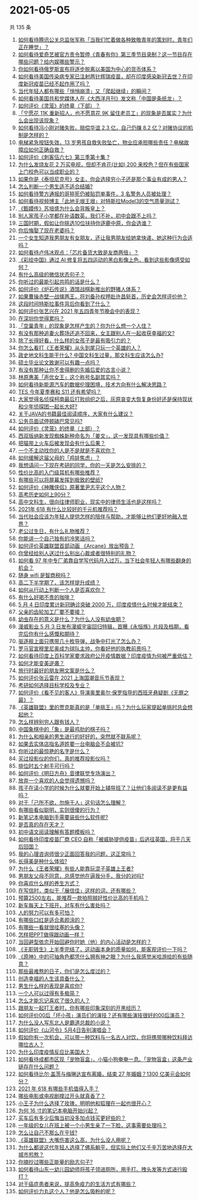 # 2021-05-05

共 135 条

<!-- BEGIN -->
<!-- 最后更新时间 Wed May 05 2021 17:01:28 GMT+0800 (China Standard Time) -->

1. [如何看待腾讯公关总监张军称「当我们忙着做各种致敬青年的策划时，青年们正在睡觉」？](https://www.zhihu.com/question/457759935)
2. [如何看待爱奇艺被官方责令暂停《青春有你》第三季节目录制？这一节目存在哪些问题？给内娱哪些警示？](https://www.zhihu.com/question/457851906)
3. [你如何看待俄罗斯宣布将逐步脱离以美国为中心的货币体系？](https://www.zhihu.com/question/457750369)
4. [如何看待美国传染病专家已注射两针辉瑞疫苗，却在印度感染新冠去世？在印度新冠疫苗已经不起作用了吗？](https://www.zhihu.com/question/457803433)
5. [当代年轻人都有哪些「悄悄崩溃」又「爬起继续」的瞬间？](https://www.zhihu.com/question/457125407)
6. [如何看待美国共和党媒体人在《大西洋月刊》发文称「中国是条纸龙」？](https://www.zhihu.com/question/457843760)
7. [如何评价《灵笼》的终章（下部）？](https://www.zhihu.com/question/457793996)
8. [「宁愿花 11K 重新招人，也不愿意花 9K
   留住老员工」的现象是否属实？为什么会出现该现象？](https://www.zhihu.com/question/63878469)
9. [如何看待冯小刚对赌失败，赔偿华谊 2.3 亿，自己仍赚 8.2
   亿？对赌协议的机制是怎样的？](https://www.zhihu.com/question/457531244)
10. [电梯紧急按钮失效，13
    岁男孩自救失败坠亡，物业应承担哪些责任？电梯故障应如何正确自救？](https://www.zhihu.com/question/457831377)
11. [如何评价《刺客伍六七》第三季第十集 ?](https://www.zhihu.com/question/457898715)
12. [为什么发烧友花 2 万买电视，但却不肯花(比如) 200
    来校色？但在有些国家上门校色可以当成职业的？](https://www.zhihu.com/question/457647194)
13. [如果你是《泰坦尼克号》女主，你会选择穷小子还是那个事业有成的男人？](https://www.zhihu.com/question/404721566)
14. [怎么判断一个男生适不适合结婚?](https://www.zhihu.com/question/374079870)
15. [如何看待警方通报的哥猝死仍被贴罚单事件，3 名警务人员被处理？](https://www.zhihu.com/question/457851891)
16. [如何看待视频博主「此地无垠王垠」对特斯拉Model3的空气质量测试？](https://www.zhihu.com/question/457805911)
17. [《甄嬛传》苏培盛为什么会背叛皇上？](https://www.zhihu.com/question/456242618)
18. [别人家孩子小学都在补语数英，我们不补，初中会跟不上吗？](https://www.zhihu.com/question/437581262)
19. [三国时期，假如让你挑选10位扶持你逐鹿中原，你会选谁？](https://www.zhihu.com/question/452687156)
20. [你后悔娶了现在老婆吗？](https://www.zhihu.com/question/315457601)
21. [一个女生知道我男朋友有女朋友，还让我男朋友给她拿快递，她这种行为合适吗？](https://www.zhihu.com/question/452456284)
22. [如何看待卢伟冰观点：「芯片备货大致是友商两倍」？](https://www.zhihu.com/question/457096949)
23. [《彩绘中国》通过 AI
    修复将五四运动的黑白影像上色，看到这些影像感受如何？](https://www.zhihu.com/question/457739121)
24. [有什么高级的微信状态句子？](https://www.zhihu.com/question/440750252)
25. [你听过的最能引起共鸣的话是什么？](https://www.zhihu.com/question/37496011)
26. [如何评价《炉石传说》酒馆战棋新推出的野猪人体系？](https://www.zhihu.com/question/457232229)
27. [如果曹操赤壁一战擒两王，将刘备孙权押赴许昌斩首，历史会怎样评价他？](https://www.zhihu.com/question/456699039)
28. [这段时间特斯拉事件背后你看到了什么？](https://www.zhihu.com/question/455860663)
29. [如何评价张艺兴在 2021 年五四青年节晚会中的表现？](https://www.zhihu.com/question/457808500)
30. [在深圳你觉得累吗？](https://www.zhihu.com/question/304838170)
31. [「空巢青年」的现象是怎样产生的？你为什么想一个人住？](https://www.zhihu.com/question/457137124)
32. [有没有那种追妻火葬场还追不回来，女主跟别人在一起收获幸福的文?](https://www.zhihu.com/question/408254252)
33. [除了长得好看，什么样的女孩子是最有吸引力的？](https://www.zhihu.com/question/432679628)
34. [你怎么看打《王者荣耀》从头到尾只玩一个英雄的人？](https://www.zhihu.com/question/299758752)
35. [政史地文科生能干什么? 中国文科生过量，那文科生应该怎么办?](https://www.zhihu.com/question/455156955)
36. [硕士毕业论文致谢可以有趣一点吗？](https://www.zhihu.com/question/401076265)
37. [有没有那种让你不舍得删的先婚后爱的古言小说？](https://www.zhihu.com/question/353764357)
38. [林原惠美「声优女王」这个称号名副其实吗？](https://www.zhihu.com/question/456884531)
39. [如何看待新能源汽车的数据伦理困境，技术方向有什么解决思路？](https://www.zhihu.com/question/457543547)
40. [TES 今年夏季赛和 S11 还有希望吗？](https://www.zhihu.com/question/454359571)
41. [大家觉得名侦探柯南最后打败组织之后，灰原哀变大恢复身份好还是保持现状和少年侦探团一起长大好?](https://www.zhihu.com/question/457584898)
42. [关于JAVA的书籍最佳阅读顺序，大家有什么建议？](https://www.zhihu.com/question/269505829)
43. [公务员面试停顿磕巴常见吗?](https://www.zhihu.com/question/448057643)
44. [如何评价《灵笼》的终章（上部）？](https://www.zhihu.com/question/457072944)
45. [西双版纳新发现蜘蛛新种命名为「姜文」，这一发现具有哪些价值？](https://www.zhihu.com/question/457371552)
46. [把猫带上火车后被发现会有什么后果？](https://www.zhihu.com/question/265531373)
47. [一个不主动找你的人是不是就是不喜欢你？](https://www.zhihu.com/question/393194088)
48. [如何缓解这届父母的「鸡娃焦虑」？](https://www.zhihu.com/question/451871565)
49. [我想请问一下现在考研的同学，你的一天是怎么安排的？](https://www.zhihu.com/question/410450910)
50. [性价比高的入门级耳机有哪些推荐？](https://www.zhihu.com/question/51811329)
51. [有哪些可以将屏幕发挥到极致的壁纸?](https://www.zhihu.com/question/325648700)
52. [如何评价《神雕侠侣》原著里尹志平这个人物？](https://www.zhihu.com/question/21966003)
53. [高考历史如何上90分？](https://www.zhihu.com/question/315798137)
54. [高中文科生，很向往律师职业，现实中的律师生活也是这样吗？](https://www.zhihu.com/question/457653393)
55. [2021年 618 有什么比较好的千元机推荐吗？](https://www.zhihu.com/question/457282188)
56. [当代社会应该为年轻人提供怎样的陪伴与帮助，才能够让他们更好地融入世界？](https://www.zhihu.com/question/457136828)
57. [老公过生日，有什么礼物推荐？](https://www.zhihu.com/question/22873331)
58. [你能讲一个自己独有的冷笑话吗？](https://www.zhihu.com/question/412603379)
59. [如何评价英雄联盟首部动画 《Arcane》放出预告？](https://www.zhihu.com/question/457715264)
60. [你曾经给别人送过什么别出心裁或者很特别的礼物？](https://www.zhihu.com/question/23207256)
61. [如何看 97
    年中专厂弟靠自学写代码月入过万，当下社会年轻人有哪些翻身的机会？](https://www.zhihu.com/question/457749433)
62. [随身 wifi 是智商税吗？](https://www.zhihu.com/question/446103006)
63. [高二下半学期了，该怎样提升成绩？](https://www.zhihu.com/question/457346293)
64. [如何从行动上判断一个人是否喜欢你？](https://www.zhihu.com/question/452757029)
65. [有什么好喝不贵的咖啡？](https://www.zhihu.com/question/390644147)
66. [5 月 4 日印度累计新冠确诊突破 2000
    万，印度疫情什么时候才能结束？](https://www.zhihu.com/question/457761447)
67. [父亲的齿轮加工厂要不要接？](https://www.zhihu.com/question/450893153)
68. [幼虫存在的意义是什么？为什么人没有幼虫期？](https://www.zhihu.com/question/264314462)
69. [漫威影业 5 月 3
    日发布漫威宇宙回归特辑，首曝《永恒族》片段及档期，看完后你有什么感慨和期待？](https://www.zhihu.com/question/457703332)
70. [驱逐舰上面只携带几十枚导弹，战争中打光了怎么办？](https://www.zhihu.com/question/39027069)
71. [罗马官宣穆里尼奥成为球队主帅，你看好他的执教前景吗？](https://www.zhihu.com/question/457822516)
72. [如何看待印度上百科学家要求政府公开疫情数据？印度疫情为何被严重低估？](https://www.zhihu.com/question/457757785)
73. [如何才能变美逆袭？](https://www.zhihu.com/question/52287991)
74. [旅行时最好的朋友圈文案是什么？](https://www.zhihu.com/question/429650998)
75. [如何评价张云雷在 2021 上海国潮音乐节表现？](https://www.zhihu.com/question/457677090)
76. [考研如何选择目标学校及专业？](https://www.zhihu.com/question/31000102)
77. [如何评价《看不见的客人》导演奥里奥尔·保罗指导的西班牙悬疑剧《无罪之最》？](https://www.zhihu.com/question/453388234)
78. [《英雄联盟》里的贾克斯真的是「单挑王」吗？为什么玩家提起单挑时总会想起他？](https://www.zhihu.com/question/457010220)
79. [怎么样辨别穷人跟有钱人？](https://www.zhihu.com/question/349437220)
80. [中国象棋中的「象」是最鸡肋的棋子吗？](https://www.zhihu.com/question/39282356)
81. [为什么和相亲的男生进行的好好的，突然就不联系呢？](https://www.zhihu.com/question/455019918)
82. [如果去实体店指名道姓要一台电脑会不会被坑?](https://www.zhihu.com/question/449490091)
83. [你听过的最惊艳的名字是什么？](https://www.zhihu.com/question/265694919)
84. [买过投影仪的你们，真的推荐投影仪吗？](https://www.zhihu.com/question/437319206)
85. [排位时五个射手可行吗？](https://www.zhihu.com/question/457347115)
86. [如何评价《明日方舟》音律联觉专场演出？](https://www.zhihu.com/question/453242159)
87. [放弃一个喜欢的人会觉得遗憾吗？](https://www.zhihu.com/question/455878113)
88. [孩子在读小学的时候为什么就要开始上辅导班了？让他们多阅读不是更有益吗？](https://www.zhihu.com/question/431156947)
89. [对于「己所不欲，勿施于人」这句话怎么理解？](https://www.zhihu.com/question/25024061)
90. [有哪些看似聪明，实则很傻的行为？](https://www.zhihu.com/question/60864080)
91. [新笔记本电脑到手需要装些什么软件呢?](https://www.zhihu.com/question/369118255)
92. [是否真的存在天才？](https://www.zhihu.com/question/34054445)
93. [初中语文阅读理解有答题模板吗？](https://www.zhihu.com/question/330750610)
94. [如何看待印度疫苗厂商 CEO
    自称「被威胁提供疫苗」后逃往英国，将于几天后回国？](https://www.zhihu.com/question/457628956)
95. [我的心理咨询师很少正面回答我的问题，这正常吗？](https://www.zhihu.com/question/457615630)
96. [长得美是种什么体验?](https://www.zhihu.com/question/449683760)
97. [为什么《王者荣耀》有些人能靠玩混子英雄上王者?](https://www.zhihu.com/question/328458184)
98. [男朋友父母不同意，总感觉他在逼我分手，我分的对吗?](https://www.zhihu.com/question/455441259)
99. [你喜欢什么样的养生方式？](https://www.zhihu.com/question/456345968)
100. [在写信时，类似于「展信佳」这样的词，还有哪些？](https://www.zhihu.com/question/27590044)
101. [预算2500左右，能推荐一款拍照贼好性价比高的手机吗？](https://www.zhihu.com/question/452624562)
102. [新车每天上下班开，对车有什么害处吗？](https://www.zhihu.com/question/453386492)
103. [人的努力可以有多可怕？](https://www.zhihu.com/question/267094863)
104. [有哪些口红是适合素颜涂的？](https://www.zhihu.com/question/321097156)
105. [有哪些一看就很哇塞的头像？](https://www.zhihu.com/question/445718825)
106. [怎样把PPT做得跟动画一样？](https://www.zhihu.com/question/21539458)
107. [当回避型依恋开始回避你时她（他）的内心活动是怎样的？](https://www.zhihu.com/question/337217828)
108. [《无职转生》上半季完结了，这动画本身的质量如何，能客观评价一下吗？](https://www.zhihu.com/question/450611651)
109. [《原神》中的可抽角色都凭什么拥有神之眼？为什么我感觉米哈游给的有些随意？](https://www.zhihu.com/question/457648061)
110. [那些最难熬的日子，你们是怎么度过的？](https://www.zhihu.com/question/452944848)
111. [创造幸福的人生该具备什么？](https://www.zhihu.com/question/322796494)
112. [男生什么样的表现是喜欢你?](https://www.zhihu.com/question/430805859)
113. [一个人可以过得有多极简？](https://www.zhihu.com/question/265827355)
114. [怎么才能忘记喜欢了很久的人？](https://www.zhihu.com/question/456682944)
115. [跟朋友一起打王者时，你有哪些印象深刻的开黑经历？](https://www.zhihu.com/question/457741813)
116. [如何评价00后「坏小孩」演员们的演技？还有哪些演技很好的00后演员？](https://www.zhihu.com/question/457684810)
117. [为什么没人写东北人是霸道总裁的小说？](https://www.zhihu.com/question/337970710)
118. [如何评价《山河令》5月4日告别演唱会？](https://www.zhihu.com/question/457830518)
119. [假如你有一次机会，可以带一种饮料与一名古人对饮，你将携带哪种饮料拜访哪位古人？](https://www.zhihu.com/question/457665322)
120. [为什么印度疫情反应比美国大？](https://www.zhihu.com/question/456804640)
121. [如何看待成都市区现「宠物盲盒」，小猫小狗奄奄一息。「宠物盲盒」这条产业链存在什么问题？](https://www.zhihu.com/question/457745277)
122. [如何看待比尔·盖茨与梅琳达宣布离婚，结束 27 年婚姻？1300
     亿美元会如何分？](https://www.zhihu.com/question/457737040)
123. [2021 年 618 有哪些手机值得入手？](https://www.zhihu.com/question/457255298)
124. [哪些电影或电视剧撑过开头就真香了？](https://www.zhihu.com/question/449504220)
125. [小王子为什么选择了玫瑰，明明他和狐狸在一起也很开心？](https://www.zhihu.com/question/353104840)
126. [为何 16 寸的笔记本电脑开始兴起？](https://www.zhihu.com/question/456973925)
127. [买车后有多少后悔当初没多加点钱买更好些的？](https://www.zhihu.com/question/455327014)
128. [一年级的女儿在班上被一个小男生亲了一下脸，这事需要处理吗？](https://www.zhihu.com/question/449615832)
129. [怎么让自己不那么在乎钱?](https://www.zhihu.com/question/453040828)
130. [《英雄联盟》大嘴伤害这么高，为什么没人用呢？](https://www.zhihu.com/question/457142246)
131. [为什么都说这代年轻人选择了佛系躺平，但实际上他们又千辛万苦地选择在大城市煎熬？](https://www.zhihu.com/question/457670118)
132. [你摘抄过哪些正能量的励志句子?](https://www.zhihu.com/question/449320979)
133. [如何看待山东一幼儿园幼师将孩子领进厕所，用手打、拽头发等方式进行殴打？](https://www.zhihu.com/question/457486021)
134. [对于癌症患者来说，提高免疫力的生活方式有哪些？](https://www.zhihu.com/question/447041986)
135. [如何评价力丸这个人？他是怎么吸粉的呢？](https://www.zhihu.com/question/457715074)

<!-- END -->
